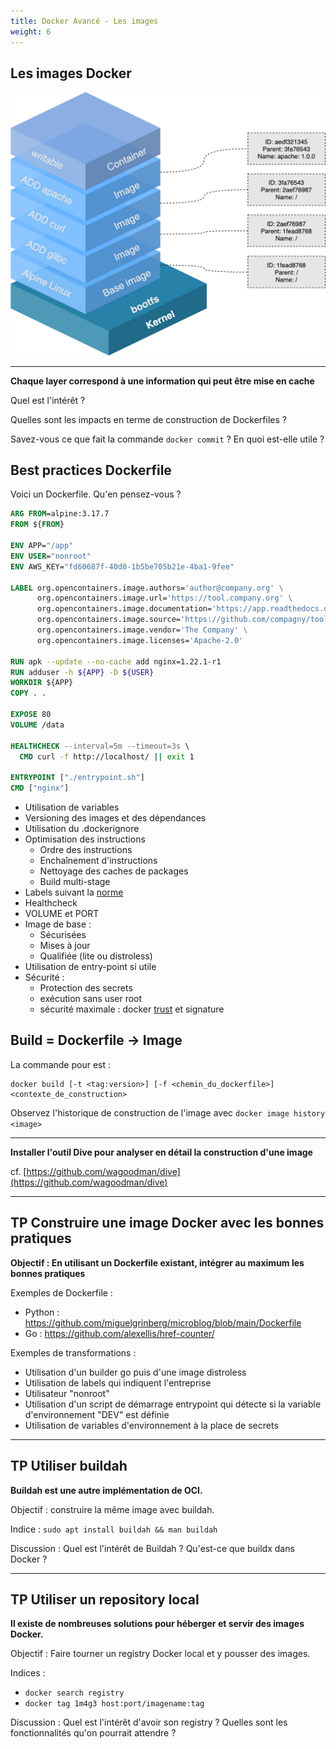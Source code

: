 ```yaml
---
title: Docker Avancé - Les images 
weight: 6
---
```


## Les images Docker

![](../../static/img/docker/docker-image-layers.png)

---  

**Chaque layer correspond à une information qui peut être mise en cache**

Quel est l'intérêt ? 

Quelles sont les impacts en terme de construction de Dockerfiles ?

Savez-vous ce que fait la commande `docker commit` ? En quoi est-elle utile ? 

## Best practices Dockerfile 

Voici un Dockerfile. Qu'en pensez-vous ? 

```Dockerfile
ARG FROM=alpine:3.17.7
FROM ${FROM} 

ENV APP="/app"
ENV USER="nonroot"
ENV AWS_KEY="fd60687f-40d0-1b5be705b21e-4ba1-9fee"

LABEL org.opencontainers.image.authors='author@company.org' \
      org.opencontainers.image.url='https://tool.company.org' \
      org.opencontainers.image.documentation='https://app.readthedocs.org' \
      org.opencontainers.image.source='https://github.com/compagny/tool' \
      org.opencontainers.image.vendor='The Company' \
      org.opencontainers.image.licenses='Apache-2.0'
      
RUN apk --update --no-cache add nginx=1.22.1-r1
RUN adduser -h ${APP} -D ${USER}
WORKDIR ${APP}
COPY . .

EXPOSE 80
VOLUME /data

HEALTHCHECK --interval=5m --timeout=3s \
  CMD curl -f http://localhost/ || exit 1

ENTRYPOINT ["./entrypoint.sh"]
CMD ["nginx"]

```

- Utilisation de variables
- Versioning des images et des dépendances
- Utilisation du .dockerignore
- Optimisation des instructions
  - Ordre des instructions
  - Enchaînement d'instructions
  - Nettoyage des caches de packages
  - Build multi-stage  
- Labels suivant la [norme](https://github.com/opencontainers/image-spec/blob/main/annotations.md)
- Healthcheck
- VOLUME et PORT
- Image de base :
  - Sécurisées
  - Mises à jour
  - Qualifiée (lite ou distroless)
- Utilisation de entry-point si utile
- Sécurité : 
  - Protection des secrets
  - exécution sans user root
  - sécurité maximale : docker [trust](https://docs.docker.com/engine/security/trust/) et signature


## Build = Dockerfile -> Image

La commande pour est :

```shell
docker build [-t <tag:version>] [-f <chemin_du_dockerfile>] <contexte_de_construction>
```

Observez l'historique de construction de l'image avec `docker image history <image>`

---

**Installer l'outil Dive pour analyser en détail la construction d'une image**

cf. [https://github.com/wagoodman/dive](https://github.com/wagoodman/dive)

---

## TP Construire une image Docker avec les bonnes pratiques

**Objectif : En utilisant un Dockerfile existant, intégrer au maximum les bonnes pratiques** 

Exemples de Dockerfile : 
- Python : https://github.com/miguelgrinberg/microblog/blob/main/Dockerfile
- Go : https://github.com/alexellis/href-counter/

Exemples de transformations : 
- Utilisation d'un builder go puis d'une image distroless
- Utilisation de labels qui indiquent l'entreprise 
- Utilisateur "nonroot" 
- Utilisation d'un script de démarrage entrypoint qui détecte si la variable d'environnement "DEV" est définie
- Utilisation de variables d'environnement à la place de secrets

--- 

## TP Utiliser buildah 

**Buildah est une autre implémentation de OCI.**

Objectif : construire la même image avec buildah.

Indice : `sudo apt install buildah && man buildah`

Discussion : Quel est l'intérêt de Buildah ? Qu'est-ce que buildx dans Docker ?

--- 


## TP Utiliser un repository local 

**Il existe de nombreuses solutions pour héberger et servir des images Docker.**

Objectif : Faire tourner un registry Docker local et y pousser des images.

Indices : 
- `docker search registry`
- `docker tag 1m4g3 host:port/imagename:tag`

Discussion : Quel est l'intérêt d'avoir son registry ? Quelles sont les fonctionnalités qu'on pourrait attendre ? 